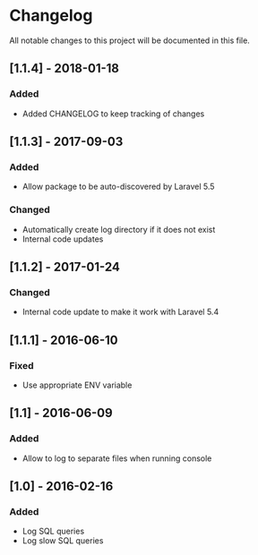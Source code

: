 # Changelog

All notable changes to this project will be documented in this file.

## [1.1.4] - 2018-01-18
### Added
- Added CHANGELOG to keep tracking of changes

## [1.1.3] - 2017-09-03
### Added
- Allow package to be auto-discovered by Laravel 5.5
### Changed
- Automatically create log directory if it does not exist
- Internal code updates

## [1.1.2] - 2017-01-24
### Changed
- Internal code update to make it work with Laravel 5.4

## [1.1.1] - 2016-06-10
### Fixed
- Use appropriate ENV variable

## [1.1] - 2016-06-09
### Added
- Allow to log to separate files when running console

## [1.0] - 2016-02-16
### Added
- Log SQL queries
- Log slow SQL queries